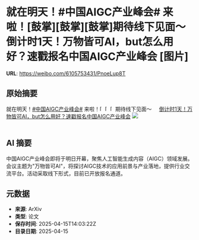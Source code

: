 # 就在明天！#中国AIGC产业峰会# 来啦！[鼓掌][鼓掌][鼓掌]期待线下见面～ 倒计时1天！万物皆可AI，but怎么用好？速戳报名中国AIGC产业峰会 [图片]

**URL**: https://weibo.com/6105753431/PnoeLup8T

## 原始摘要

就在明天！<a href="https://m.weibo.cn/search?containerid=231522type%3D1%26t%3D10%26q%3D%23%E4%B8%AD%E5%9B%BDAIGC%E4%BA%A7%E4%B8%9A%E5%B3%B0%E4%BC%9A%23&amp;extparam=%23%E4%B8%AD%E5%9B%BDAIGC%E4%BA%A7%E4%B8%9A%E5%B3%B0%E4%BC%9A%23" data-hide=""><span class="surl-text">#中国AIGC产业峰会#</span></a> 来啦！<span class="url-icon"><img alt="[鼓掌]" src="https://h5.sinaimg.cn/m/emoticon/icon/default/d_guzhang-cca8b296d9.png" style="width:1em; height:1em;" referrerpolicy="no-referrer"></span><span class="url-icon"><img alt="[鼓掌]" src="https://h5.sinaimg.cn/m/emoticon/icon/default/d_guzhang-cca8b296d9.png" style="width:1em; height:1em;" referrerpolicy="no-referrer"></span><span class="url-icon"><img alt="[鼓掌]" src="https://h5.sinaimg.cn/m/emoticon/icon/default/d_guzhang-cca8b296d9.png" style="width:1em; height:1em;" referrerpolicy="no-referrer"></span>期待线下见面～ <a href="https://weibo.com/ttarticle/p/show?id=2309405155747154755805" data-hide=""><span class="url-icon"><img style="width: 1rem;height: 1rem" src="https://h5.sinaimg.cn/upload/2015/09/25/3/timeline_card_small_article_default.png" referrerpolicy="no-referrer"></span><span class="surl-text">倒计时1天！万物皆可AI，but怎么用好？速戳报名中国AIGC产业峰会</span></a> <img style="" src="https://tvax4.sinaimg.cn/large/006Fd7o3ly1i0hmedtf6tj30rs0fmq4p.jpg" referrerpolicy="no-referrer"><br><br>

## AI 摘要

中国AIGC产业峰会即将于明日开幕，聚焦人工智能生成内容（AIGC）领域发展。会议主题为"万物皆可AI"，将探讨AIGC技术的应用前景与产业落地，提供行业交流平台。活动采取线下形式，目前已开放报名通道。

## 元数据

- **来源**: ArXiv
- **类型**: 论文
- **保存时间**: 2025-04-15T14:03:22Z
- **目录日期**: 2025-04-15
